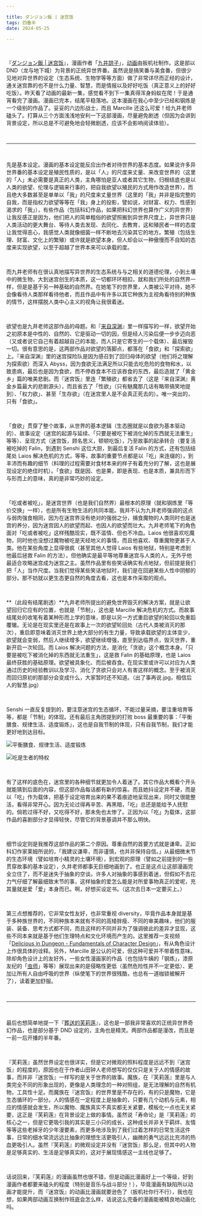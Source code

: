 ```yaml
---

title: ダンジョン飯 | 迷宫饭
tags: 四叠半
date: 2024-05-25

---
```


<br/>

『[ダンジョン飯 | 迷宫饭](https://bangumi.tv/subject/105206)』，漫画作者「[九井諒子](https://bangumi.tv/person/10143)」，[动画](https://bangumi.tv/subject/395378)由扳机社制作。这是部以 DND（龙与地下城）为背景的正统异世界番。虽然说是搞笑番与美食番，但很少见地对异世界的设定（生态系统、生物学等等方面）做了非常详尽而正经的设计，通关迷宫靠的也不是什么力量、智慧，而是情报以及好好吃饭（真正意义上的好好吃饭）。昨天看了动画的最新一集，感觉看不到下一集真得浑身蚂蚁在爬！于是通宵看完了漫画。漫画已完本，结尾平稳落地。这本漫画在我心中至少已经和钢炼是一个级别的作品了。妥妥的六边形战士，而且 Marcille 还这么可爱！给九井老师磕头了。打算从三个方面浅浅地安利一下这部漫画，尽量避免剧透（但因为会讲到背景设定，所以总是不可避免地会轻微剧透，应该不会影响阅读体验）。

<br/>

---

<br/>

先是基本设定。漫画的基本设定能反应出作者对待世界的基本态度。如果说许多异世界番的基本设定是殖民性质的，是以「人」的尺度来丈量、来改变世界的（这里的「人」未必需要是真正的人类，主角哪怕是亚人或者其它生物，归根结底也是以人类的欲望、伦理与逻辑来行事的，把自我欲望以殖民的方式用作改造世界），而且绝大多数甚至是单单以「我」的尺度来丈量世界（这里的「我」并非是指完整的自我，而是指权力欲望等等在「我」身上的投影，譬如说，对财富、权力、性感到渴求的「我」），有些作品（包括科幻作品，如果把科幻世界也算作广义的异世界）让我反感正是因为，他们把人的简单粗俗的欲望照搬到异世界尺度上，异世界只是人类活动的更大舞台、等待人类去发现、去同化、去教育，这和殖民者一样的态度让我觉得恶心，我感觉人类就像细菌一样不断地去污染其它的地方。繁殖（包括生理、财富、文化上的繁殖）或许就是欲望本身，但人却会以一种傲慢而不自知的态度来实现欲望，以至于超越了世界本来可以承载的度。

<br/>

而九井老师有在很认真地描写异世界的生态系统与与之相关的道德伦理，小到土壤中的微生物，大到迷宫创生的本质，这一切都环环相扣，就和我们所处的自然界一样，但是是基于另一种基础的自然界。在她笔下的世界里，人类被公平对待，她不会像看待人类那样看待他者，而且作品中有许多以其它种族为主视角看待别的种族的情节，这样摆脱人类中心主义的视角让我很着迷。

<br/>

欲望也是九井老师这部作品的母题。和『[来自深渊](https://bangumi.tv/subject/119393)』里一样描写的一样，欲望开始之初原本是中性的、自然的、它是驱动一切的因，但是经人污染后便一步步迈向恶（又或者说它自己有着超越自己的本能，而人只是它寄生的一个载体）、最后摧毁一切。很有意思的是，这两部作品对欲望的落脚点，都落在「食欲」和「探索欲」上。『来自深渊』里的迷宫探险队是因为感召到了回归母体的欲望（他们将之理解为探索欲）而深入 Abyss，因为食欲无法满足所以只能去吃危险的食物和水，以致患病，最后也是因为食欲，而不停吞食本不应该吞食的东西，最后造就了「黄金乡」篇的唯美悲剧。而『迷宫饭』里连「繁殖欲」都省去了（这是『来自深渊』黄金乡篇最大的悲剧源头），而且省去了「性欲」（只有魅魔那几话有略带搞笑地提到）、「权力欲」、甚至「生存欲」（在迷宫里人是不会真正死去的）。唯一突出的，只有「食欲」。

<br/>

「食欲」贯穿了整个故事，从世界的基本逻辑（生态圈就是以食欲为基本驱动的）、故事设定（迷宫的起源与延续、「只要是被吃下被消化掉的东西就无法重生」等等）、呈现方式（迷宫饭，顾名思义，顿顿吃饭），乃至故事的起承转合（要复活被吃掉的 Falin，到遇到 Senshi 这位大厨，到最后复活 Falin 的方式，还有包括结尾处 Laios 解决危机的方式，等等，故事的重要节点都是以「吃」来连缀的），到丰沛而有趣的细节（料理的过程需要对食材本来的样子有着充分的了解，这也是展现设定的绝佳时机）。「食欲」既是因、也是果，即是表现、也是本质，兼具形而下与形而上的意味，真的是非常巧妙的设定。

<br/>

「吃或者被吃」，是迷宫世界（也是我们自然界）最根本的原理（就和钢炼里「等价交换」一样），也是所有生物生活的共同本能。我并不认为九井老师强调的这点与弱肉强食相同，因为在迷宫界没有绝对的强弱之分，捕食魔物的人类同时也是迷宫的养分，因为迷宫因人的欲望而起、也因人的欲望而壮大。九井老师笔下的角色面对「吃或者被吃」这样残酷现实，既不滥情、但也不冷血。Laios 他很喜欢吃魔物，同时他也没想过魔物被吃是天经地义的事情，而且他喜欢、尊重魔物更甚于人类。他在某些角度上显得很疯（甚至其他人觉得 Laios 有些地狱，特别是考虑到他最后拯救 Falin 的方法），但他确实是最平等地尊重迷宫与人类的人，无外乎他最适合攻略迷宫成为迷宫之主。虽然作品里有些笑话确实有点地狱，但前提是我们把「人」当作尺度。当我们觉得某些笑话地狱时，我们是在回避某些人性中阴郁的部分。那不妨就以更生态更自然的角度去看，这也是本作采取的观点。

<br/>

**（此段有结尾剧透）**九井老师所提出的避免世界毁灭的解决方案，就是让欲望回归它应有的位置，也就是「节制」，这也是 Marcille 解决危机的方式。而故事结尾处的收笔有着某种形而上学的意味，即是以另一方式重启欲望的轮回以免重蹈覆辙。无论是在现实里还是在故事上一次的欲望轮回处（古代人类被消灭的那次），重启即意味着消灭世界上绝大部分的有生力量，导致承载欲望的主体变少，欲望就会变弱，然后人继续增多，欲望继续增强，直至到达临界点，毁灭世界，重新开启一次轮回。而 Laios 解决问题的方法，是消化「贪欲」这个概念本身。「只要是被吃下被消化掉的东西就无法重生」，这是救 Falin 的基础原理，也是 Laios 最终获胜的基础原理。欲望被具象化、而后被吞食。在现实里或许可以对应为人类通过历史的经验教训以及学习、消化了贪欲只会对人有害这样的概念。至于被消灭而回归原初的那部分会变成什么，大家暂时还不知道。（出了事再说.jpg，相信后人的智慧.jpg）

<br/>

Senshi 一直反复提到的，要注意迷宫的生态循环，不能过量采摘，要注重培育等等，都是「节制」的体现。还有最后主角团提到的打败 boss 最重要的事：「平衡膳食、规律生活、适度锻炼」，这也是自我节制的体现，只有自我节制，我们才能更好地到达目标。

![](30.jpg "平衡膳食、规律生活、适度锻炼")

![](39.jpg "吃是生者的特权")

<br/>

有了这样的底色在，迷宫里的各种细节就更加令人着迷了。其它作品大概看个开头就能猜到后面的内容，但这部作品每话都有新的惊喜。而且她抖设定并不硬，而是以「吃」作为载体，把基于设定培育出来的果不着痕迹地呈现出来，同时又很能整活，看得非常开心。因为无论过得再辛苦、再黑暗，「吃」总还是能给予人抚慰的。倘若过得不好，又吃得不好，那未免也太惨了。正因为以「吃」为载体，这部作品的喜剧部分才显得轻快，尽管它的背景基调并不那么明快。

<br/>

细节设定则是我推荐这部作品的第二个原因。尊重自然的首要方式就是谦卑。正如科幻作家莱姆所说的，「我建议谦卑，而非谨慎，也并非保持自信。」从最细微末节的生态环境（譬如培育小精灵的土壤环境），到宏观的原理（譬如之前提到的一些贯穿故事的基本设定），久井老师都事无巨细地画到了。也正是这点让这部漫画完全立住了，而不是迷失于抽象的空谈。许多人对抽象的事感到着迷，但假如不去花力气仔细了解最细致末节的事，这样抽象的爱怎么能是对所爱事物真正的爱呢，充其量就是爱「爱」本身而已。啊，好想买设定书。（这次去日本一定要买上。）

<br/>

第三点想推荐的，它非常女性友好，也非常重视 diversity，毕竟作品本身就是基于多种族世界的，不同种族本来就有不同的高矮胖瘦、不同的审美趣味，他们的服装、装备、思考方式都不同，而且这样的不同并非为了强调彼此的差异才显现，这些不同本来就是基于他们生理特点和文化环境而产生的。这里推荐一支视频「[Delicious in Dungeon - Fundamentals of Character Design](https://www.youtube.com/watch?v=z0Hr2_uX73o)」，有从角色设计上作很具体的诠释。另外，Marcille 是公认的可爱，但这种可爱并不带着性意味。除却角色设计上的友好外，一些女性漫画家的作品（也包括牛姨的「钢炼」，漆原友纪的「[虫师](https://tianxianzi.me/2023/04/08/urushihara_yuki/)」等等）展现出来的是侵略性更低（虽然危险性并不一定更低）、更加让所有人自由呼吸的世界（纵使笔下的世界很残酷，也总有一道枷锁被解开了），读着更加舒服。

<br/>

---

<br/>

最后也想简单地提一下『[葬送的芙莉莲](https://tianxianzi.me/2022/12/10/furiiren/)』，这也是一部我非常喜欢的正统异世界奇幻作品，也是部分基于 DND 设定的，主角也是精灵。两部作品都是漫改，而且是一前一后开播的半年番。

<br/>

『芙莉莲』虽然世界设定也很详实，但是它对微观的照料程度是远远不到『迷宫饭』的程度的，原因也在于作者山田钟人老师想写的仅仅只是关于人的情感的故事，而并非『迷宫饭』一样写的是关于世界的故事。魔族，在『芙莉莲』里是与人类完全不同的形象出现的，更像是人类理念的一种对照组，是无法理解的自然有机物，工具性十足。而魔族在『迷宫饭』的世界里是不存在的，有的只是魔物，它是生态循环的一部分。人的情感在一定程度上是抽象的，只要有几个动机与元素，相应的情感就会发生，所以魔物、魔族真实不真实都无关紧要，模板化一点也无关紧要，这正是『芙莉莲』在背景设定上做的事情。虽然说「寿命论」是『芙莉莲』的核心之一，但是它更吸引我的其实是三小只的成长，这种成长并非关于羁绊、友情等等这些老掉牙的少年漫要素，而更多地涉及到了我们过着怎样的日常生活这件事，日常的细水常流远远比抽象的理想生活更吸引人，幽微的勇气远远比充沛的热血更吸引人。虽然『芙莉莲』的微观设定并没有『迷宫饭』那么足，但其中的人物是足够真实的、生活是足够真实的，这对于展现情感这一主线也足够了。

<br/>

话说回来，『芙莉莲』的漫画虽然也很不错，但是动画比漫画好上一个等级，好到漫画作者都要来磕头的程度（特别是音乐与战斗部分！），毕竟漫画有缺陷所以动画才能提升，而『迷宫饭』的动画比漫画就要逊色了（扳机社你行不行），我也在想，如果两部动画互换制作班底会怎么样，话说这么完备的漫画能被精良地动画化吗。

<br/>